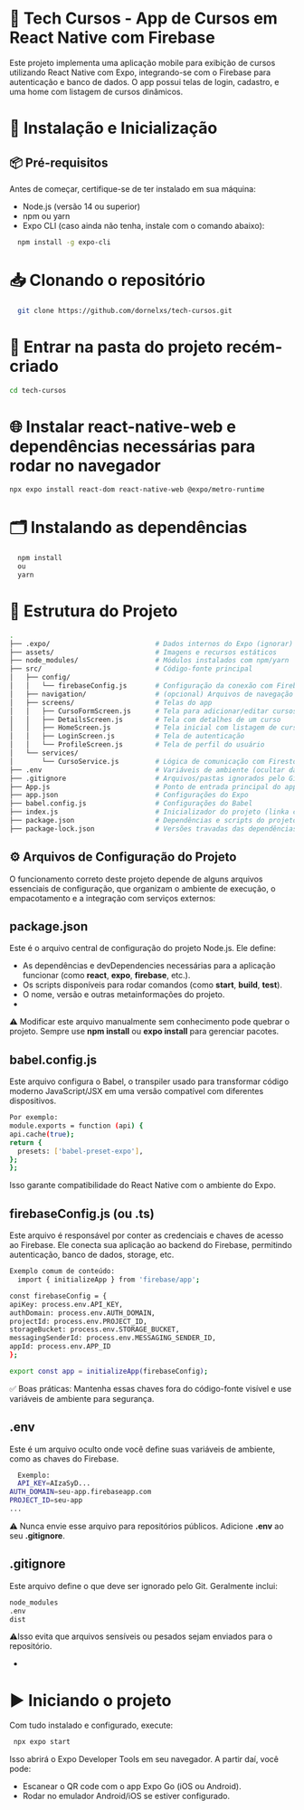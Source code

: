 # 📱 Tech Cursos - App de Cursos em React Native com Firebase
Este projeto implementa uma aplicação mobile para exibição de cursos utilizando React Native com Expo, integrando-se com o Firebase para autenticação e banco de dados. O app possui telas de login, cadastro, e uma home com listagem de cursos dinâmicos.

# 🚀 Instalação e Inicialização
## 📦 Pré-requisitos
Antes de começar, certifique-se de ter instalado em sua máquina:

  - Node.js (versão 14 ou superior)
  - npm ou yarn
  - Expo CLI (caso ainda não tenha, instale com o comando abaixo):
  ```bash
    npm install -g expo-cli
  ````
# 📥 Clonando o repositório
  ```bash
    git clone https://github.com/dornelxs/tech-cursos.git
  ````

# 📁 Entrar na pasta do projeto recém-criado
  ```bash
  cd tech-cursos
  ````
# 🌐 Instalar **react-native-web** e dependências necessárias para rodar no navegador
  ```bash
npx expo install react-dom react-native-web @expo/metro-runtime

````

# 🗂️ Instalando as dependências
  ```bash
    npm install
    ou
    yarn
  ````

# 📂 Estrutura do Projeto
```bash
.
├── .expo/                          # Dados internos do Expo (ignorar)
├── assets/                         # Imagens e recursos estáticos
├── node_modules/                   # Módulos instalados com npm/yarn
├── src/                            # Código-fonte principal
│   ├── config/
│   │   └── firebaseConfig.js       # Configuração da conexão com Firebase
│   ├── navigation/                 # (opcional) Arquivos de navegação
│   ├── screens/                    # Telas do app
│   │   ├── CursoFormScreen.js      # Tela para adicionar/editar cursos
│   │   ├── DetailsScreen.js        # Tela com detalhes de um curso
│   │   ├── HomeScreen.js           # Tela inicial com listagem de cursos
│   │   ├── LoginScreen.js          # Tela de autenticação
│   │   └── ProfileScreen.js        # Tela de perfil do usuário
│   └── services/
│       └── CursoService.js         # Lógica de comunicação com Firestore
├── .env                            # Variáveis de ambiente (ocultar dados sensíveis)
├── .gitignore                      # Arquivos/pastas ignorados pelo Git
├── App.js                          # Ponto de entrada principal do app
├── app.json                        # Configurações do Expo
├── babel.config.js                 # Configurações do Babel
├── index.js                        # Inicializador do projeto (linka com App.js)
├── package.json                    # Dependências e scripts do projeto
├── package-lock.json               # Versões travadas das dependências

````
## ⚙️ Arquivos de Configuração do Projeto
O funcionamento correto deste projeto depende de alguns arquivos essenciais de configuração, que organizam o ambiente de execução, o empacotamento e a integração com serviços externos:

**package.json**
-
Este é o arquivo central de configuração do projeto Node.js. Ele define:
  - As dependências e devDependencies necessárias para a aplicação funcionar (como **react**, **expo**, **firebase**, etc.).
  - Os scripts disponíveis para rodar comandos (como **start**, **build**, **test**).
  - O nome, versão e outras metainformações do projeto.
-
⚠️ Modificar este arquivo manualmente sem conhecimento pode quebrar o projeto. Sempre use **npm install** ou **expo install** para gerenciar pacotes.

**babel.config.js**
-
Este arquivo configura o Babel, o transpiler usado para transformar código moderno JavaScript/JSX em uma versão compatível com diferentes dispositivos.
  ```bash
  Por exemplo:
  module.exports = function (api) {
  api.cache(true);
  return {
    presets: ['babel-preset-expo'],
  };
};
  ````
Isso garante compatibilidade do React Native com o ambiente do Expo.

**firebaseConfig.js** (ou **.ts**)
-
Este arquivo é responsável por conter as credenciais e chaves de acesso ao Firebase. Ele conecta sua aplicação ao backend do Firebase, permitindo autenticação, banco de dados, storage, etc.
  ```bash
Exemplo comum de conteúdo:
    import { initializeApp } from 'firebase/app';

const firebaseConfig = {
  apiKey: process.env.API_KEY,
  authDomain: process.env.AUTH_DOMAIN,
  projectId: process.env.PROJECT_ID,
  storageBucket: process.env.STORAGE_BUCKET,
  messagingSenderId: process.env.MESSAGING_SENDER_ID,
  appId: process.env.APP_ID
};

export const app = initializeApp(firebaseConfig);
  ````
✅ Boas práticas: Mantenha essas chaves fora do código-fonte visível e use variáveis de ambiente para segurança.

**.env**
-
Este é um arquivo oculto onde você define suas variáveis de ambiente, como as chaves do Firebase.
  ```bash
    Exemplo:
    API_KEY=AIzaSyD...
AUTH_DOMAIN=seu-app.firebaseapp.com
PROJECT_ID=seu-app
...
  ````
⚠️ Nunca envie esse arquivo para repositórios públicos. Adicione **.env** ao seu **.gitignore**.

**.gitignore**
-
Este arquivo define o que deve ser ignorado pelo Git. Geralmente inclui:
```bash
node_modules
.env
dist
````
⚠️Isso evita que arquivos sensíveis ou pesados sejam enviados para o repositório.

-
# ▶️ Iniciando o projeto
Com tudo instalado e configurado, execute:
```bash
 npx expo start
````
Isso abrirá o Expo Developer Tools em seu navegador. A partir daí, você pode:
 - Escanear o QR code com o app Expo Go (iOS ou Android).
 - Rodar no emulador Android/iOS se estiver configurado.

